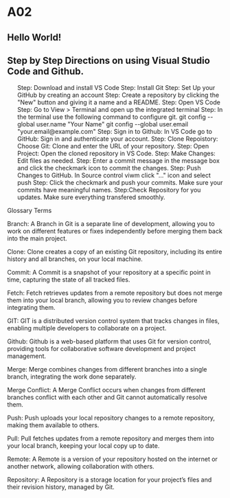# A02
<h2>
Hello World!
</h2>
<h2>
Step by Step Directions on using Visual Studio Code and Github.
</h2>
<ol>
Step: Download and install VS Code
Step: Install Git 
Step: Set Up your GitHub by creating an account
Step: Create a repository by clicking the "New" button and giving it a name and a README.
Step: Open VS Code
Step: Go to View > Terminal and open up the integrated terminal
Step: In the terminal use the following command to configure git.
        git config --global user.name "Your Name"
        git config --global user.email "your.email@example.com"
Step: Sign in to Github: In VS Code go to GitHub: Sign in and authenticate your account.
Step: Clone Repoistory: Choose Git: Clone and enter the URL of your repository. 
Step: Open Project: Open the cloned repository in VS Code.
Step: Make Changes: Edit files as needed.
Step: Enter a commit message in the message box and click the checkmark icon to commit the changes.
Step: Push Changes to GitHub. In Source control viwm click "..." icon and select push
Step: Click the checkmark and push your commits. Make sure your commits have meaningful names.
Step:Check Repository for you updates. Make sure everything transfered smoothly.

</ol>
Glossary Terms
</h3>
<p>
Branch: A Branch in Git is a separate line of development, allowing you to work on different features or fixes independently before merging them back into the main project.

Clone: Clone creates a copy of an existing Git repository, including its entire history and all branches, on your local machine.

Commit: A Commit is a snapshot of your repository at a specific point in time, capturing the state of all tracked files.

Fetch: Fetch retrieves updates from a remote repository but does not merge them into your local branch, allowing you to review changes before integrating them.

GIT: GIT is a distributed version control system that tracks changes in files, enabling multiple developers to collaborate on a project.

Github: Github is a web-based platform that uses Git for version control, providing tools for collaborative software development and project management.

Merge: Merge combines changes from different branches into a single branch, integrating the work done separately.

Merge Conflict: A Merge Conflict occurs when changes from different branches conflict with each other and Git cannot automatically resolve them.

Push: Push uploads your local repository changes to a remote repository, making them available to others.

Pull: Pull fetches updates from a remote repository and merges them into your local branch, keeping your local copy up to date.

Remote: A Remote is a version of your repository hosted on the internet or another network, allowing collaboration with others.

Repository: A Repository is a storage location for your project’s files and their revision history, managed by Git.
</p>